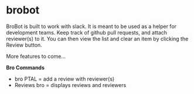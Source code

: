 # brobot

BroBot is built to work with slack. It is meant to be used as a helper for development teams. Keep track of github pull requests, and attach reviewer(s) to it. You can then view the list and clear an item by clicking the Review button.

More features to come...

**Bro Commands**

- <user> bro PTAL <url> = add a review with reviewer(s)
- Reviews bro = displays reviews and reviewers
